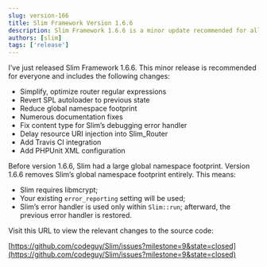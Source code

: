 ```yaml
---
slug: version-166
title: Slim Framework Version 1.6.6
description: Slim Framework 1.6.6 is a minor update recommended for all users
authors: [slim]
tags: ['release']
---
```


I’ve just released Slim Framework 1.6.6. This minor release is recommended for everyone and includes the following changes:


<!-- truncate -->


* Simplify, optimize router regular expressions
* Revert SPL autoloader to previous state
* Reduce global namespace footprint
* Numerous documentation fixes
* Fix content type for Slim’s debugging error handler
* Delay resource URI injection into Slim_Router
* Add Travis CI integration
* Add PHPUnit XML configuration

Before version 1.6.6, Slim had a large global namespace footprint. Version 1.6.6 removes Slim’s global namespace footprint entirely. This means:

* Slim requires libmcrypt;
* Your existing `error_reporting` setting will be used;
* Slim’s error handler is used only within `Slim::run`; afterward, the previous error handler is restored.

Visit this URL to view the relevant changes to the source code:

[https://github.com/codeguy/Slim/issues?milestone=9&state=closed](https://github.com/codeguy/Slim/issues?milestone=9&state=closed)